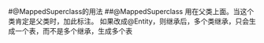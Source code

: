 #@MappedSuperclass的用法 
##@MappedSuperclass 用在父类上面。当这个类肯定是父类时，加此标注。
如果改成@Entity，则继承后，多个类继承，只会生成一个表，而不是多个继承，生成多个表
